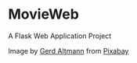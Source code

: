 # MovieWeb
A Flask Web Application Project

Image by <a href="https://pixabay.com/users/geralt-9301/?utm_source=link-attribution&utm_medium=referral&utm_campaign=image&utm_content=1668918">Gerd Altmann</a> from <a href="https://pixabay.com//?utm_source=link-attribution&utm_medium=referral&utm_campaign=image&utm_content=1668918">Pixabay</a>